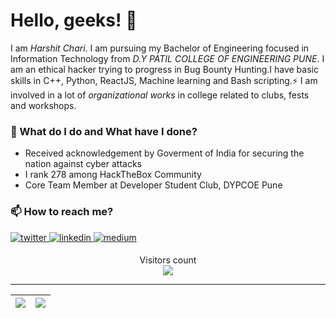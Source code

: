 # Hello, geeks! 👋

I am _Harshit Chari_. I am pursuing my Bachelor of Engineering focused in Information Technology from _D.Y PATIL COLLEGE OF ENGINEERING PUNE_. I am an ethical hacker trying to progress in Bug Bounty Hunting.I have basic skills in C++, Python, ReactJS, Machine learning and Bash scripting.⚡ I am involved in a lot of *organizational works* in college related to clubs, fests and workshops.

### 🌱 What do I do and What have I done?
- Received acknowledgement by Goverment of India for securing the nation against cyber attacks
- I rank 278 among HackTheBox Community  
- Core Team Member at Developer Student Club, DYPCOE Pune

### 📫 How to reach me?

<a href="https://twitter.com/harshit_chari" target="_blank">
<img src=https://img.shields.io/badge/twitter-%2300acee.svg?&style=for-the-badge&logo=twitter&logoColor=white alt=twitter style="margin-bottom: 5px;" />
</a>
<a href="https://www.linkedin.com/in/harshit-chari-1085aa181/" target="_blank">
<img src=https://img.shields.io/badge/linkedin-%231E77B5.svg?&style=for-the-badge&logo=linkedin&logoColor=white alt=linkedin style="margin-bottom: 5px;" />
</a>
<a href="https://medium.com/@harshit.josh" target="_blank">
<img src=https://img.shields.io/badge/medium-%23292929.svg?&style=for-the-badge&logo=medium&logoColor=white alt=medium style="margin-bottom: 5px;" />
</a> 
<p align="center"> 
  Visitors count<br>
  <img src="https://profile-counter.glitch.me/harshit_chari/count.svg" />
</p>

----
|<img src="https://github-readme-stats.vercel.app/api?username=HarshitChari&theme=flag-india&show_icons=true&count_private=true"/>|<img src="https://github-readme-streak-stats.herokuapp.com/?user=HarshitChari&theme=flag-india"/>|
|---|---|
 

